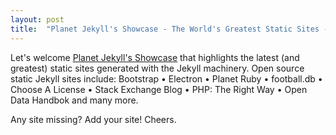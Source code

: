 ```yaml
---
layout: post
title:  "Planet Jekyll's Showcase - The World's Greatest Static Sites - Electron, Bootstrap, Open Data Handbook, And Many More"
---
```


Let's welcome [Planet Jekyll's Showcase](http://planetjekyll.github.io/showcase) that highlights the latest (and greatest)
static sites generated with the Jekyll machinery.
Open source static Jekyll sites include:
Bootstrap • Electron • Planet Ruby • football.db • Choose A License •
Stack Exchange Blog • PHP: The Right Way • Open Data Handbok and many more.

Any site missing? Add your site! Cheers.
